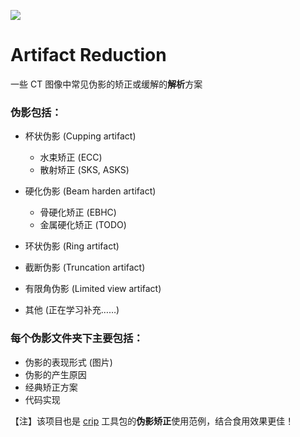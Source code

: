 ![](./my-project/docs/img/LOGO_words.png)

# Artifact Reduction

一些 CT 图像中常见伪影的矫正或缓解的**解析**方案

### 伪影包括：
- 杯状伪影 (Cupping artifact)
  - 水束矫正 (ECC)
  - 散射矫正 (SKS, ASKS)


- 硬化伪影 (Beam harden artifact)
  - 骨硬化矫正 (EBHC)
  - 金属硬化矫正 (TODO)


- 环状伪影 (Ring artifact)


- 截断伪影 (Truncation artifact)


- 有限角伪影 (Limited view artifact)


- 其他 (正在学习补充……)



### 每个伪影文件夹下主要包括：
- 伪影的表现形式 (图片)
- 伪影的产生原因
- 经典矫正方案
- 代码实现

【注】该项目也是 [crip](https://github.com/z0gSh1u/crip) 工具包的**伪影矫正**使用范例，结合食用效果更佳！
